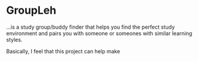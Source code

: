 # GroupLeh
...is a study group/buddy finder that helps you find the perfect study environment and pairs you with someone or someones with similar learning styles.

Basically, I feel that this project can help make 
